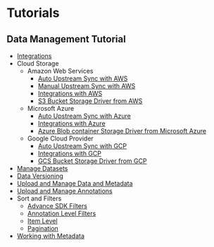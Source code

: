 # Tutorials

## Data Management Tutorial
 - [Integrations](data_management/integrations/chapter.md)
 - Cloud Storage
	 - Amazon Web Services
		 - [Auto Upstream Sync with AWS](data_management/cloud_storage/aws/auto_upstream_sync/chapter.md)
		 - [Manual Upstream Sync with AWS](data_management/cloud_storage/aws/manual_item_upstream_sync/chapter.md)
		 - [Integrations with AWS](data_management/cloud_storage/aws/integration/chapter.md)
		 - [S3 Bucket Storage Driver from AWS](data_management/cloud_storage/aws/storage_driver/chapter.md)
	 - Microsoft Azure
		 - [Auto Upstream Sync with Azure](data_management/cloud_storage/azure/auto_upstream_sync/chapter.md)
		 - [Integrations with Azure](data_management/cloud_storage/azure/integration/chapter.md)
		 - [Azure Blob container Storage Driver from Microsoft Azure](data_management/cloud_storage/azure/storage_driver/chapter.md)
	 - Google Cloud Provider
		 - [Auto Upstream Sync with GCP](data_management/cloud_storage/gcp/auto_upstream_sync/chapter.md)
		 - [Integrations with GCP](data_management/cloud_storage/gcp/integration/chapter.md)
		 - [GCS Bucket Storage Driver from GCP](data_management/cloud_storage/gcp/storage_driver/chapter.md)
 - [Manage Datasets](data_management/manage_datasets/chapter.md)
 - [Data Versioning](data_management/data_versioning/chapter.md)
 - [Upload and Manage Data and Metadata](data_management/upload_and_manage_items/chapter.md)
 - [Upload and Manage Annotations](data_management/upload_and_manage_annotations/chapter.md)
 - Sort and Filters
	 - [Advance SDK Filters](data_management/sort_and_filter/advanced_sdk_filters/chapter.md)
	 - [Annotation Level Filters](data_management/sort_and_filter/annotation_level/chapter.md)
	 - [Item Level](data_management/sort_and_filter/item_level/chapter.md)
	 - [Pagination](data_management/sort_and_filter/pagination/chapter.md)
 - [Working with Metadata](data_management/working_with_metadata/chapter.md)